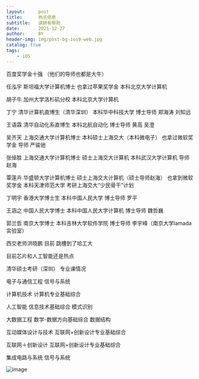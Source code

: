 ```yaml
---
layout:     post
title:      热点信息
subtitle:   读研有帮助
date:       2021-12-27
author:     BY
header-img: img/post-bg-ios9-web.jpg
catalog: true
tags:
    - iOS
---
```

百度奖学金十强 （他们的导师也都是大牛）

任泓宇 斯坦福大学计算机博士 也拿过苹果奖学金 本科北京大学计算机 

胡子牛 加州大学洛杉矶分校  本科北京大学计算机 

丁宁 清华计算机直博生（清华深圳） 本科华中科技大学   博士导师 郑海涛 刘知远 

王语霖 清华自动化系直博生 本科北航自动化  博士导师 黄高 吴澄 

吴齐天 上海交通大学计算机博士 本科硕士上海交大（本科微电子）  也拿过微软奖学金  导师 严骏驰

张倬胜 上海交通大学计算机博士 硕士上海交大计算机 本科武汉大学计算机   导师赵海

覃莲卉 华盛顿大学计算机博士 硕士上海交大计算机（硕士导师赵海）  也拿到微软奖学金 本科天津师范大学 考研上海交大“少民骨干”计划

丁明宇 香港大学博士生 本科中国人民大学 博士导师 罗平

王涵之 中国人民大学博士 本科中国人民大学计算机  博士导师 魏哲巍

郭兰哲 南京大学博士 本科吉林大学软件学院  博士导师 李宇峰（南京大学lamada实验室）



西交老师洪晓鹏 目前 跳槽到了哈工大 

目前芯片和人工智能还是热点 


清华硕士考研（深圳）  专业课情况 

电子与通信工程 信号与系统 

计算机技术 计算机专业基础综合

人工智能 信息技术基础综合  模式识别 

大数据工程 数学-数据方向基础综合 数据结构 

互动媒体设计与技术  互联网+创新设计专业基础综合

互联网＋创新设计  互联网+创新设计专业基础综合


集成电路与系统 信号与系统


![image](https://user-images.githubusercontent.com/24884878/147484561-3caafd71-9670-403c-953b-cf6f270cc73f.png)


